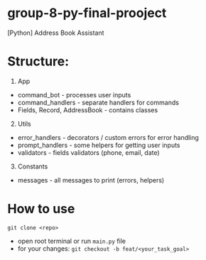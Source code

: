 # group-8-py-final-prooject
[Python] Address Book Assistant

# Structure:
1. App
- command_bot - processes user inputs
- command_handlers - separate handlers for commands
- Fields, Record, AddressBook - contains classes
2. Utils
- error_handlers - decorators / custom errors for error handling
- prompt_handlers - some helpers for getting user inputs
- validators - fields validators (phone, email, date)
3. Constants
- messages - all messages to print (errors, helpers)

# How to use
``` git clone <repo> ```
- open root terminal or run ``` main.py ``` file
- for your changes:
``` git checkout -b feat/<your_task_goal> ```
